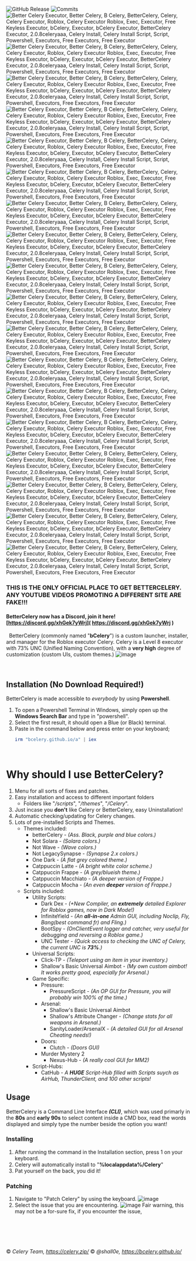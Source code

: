 ![GitHub Release](https://img.shields.io/github/v/release/bCelery/bCelery.github.io?style=for-the-badge) ![Commits](https://img.shields.io/github/commit-activity/w/bCelery/bCelery.github.io/main?style=for-the-badge&color=b54e00)![ Better Celery Executor, Better Celery, B Celery, BetterCelery, Celery, Celery Executor, Roblox, Celery Executor Roblox, Exec, Executor, Free Keyless Executor, bCelery, Executor, bCelery Executor, BetterCelery Executor, 2.0.8celeryaaa, Celery Install, Celery Install Script, Script, Powershell, Executors, Free Executors, Free Executor](https://upload.wikimedia.org/wikipedia/commons/d/d2/Blank.png)![ Better Celery Executor, Better Celery, B Celery, BetterCelery, Celery, Celery Executor, Roblox, Celery Executor Roblox, Exec, Executor, Free Keyless Executor, bCelery, Executor, bCelery Executor, BetterCelery Executor, 2.0.8celeryaaa, Celery Install, Celery Install Script, Script, Powershell, Executors, Free Executors, Free Executor](https://upload.wikimedia.org/wikipedia/commons/d/d2/Blank.png)![ Better Celery Executor, Better Celery, B Celery, BetterCelery, Celery, Celery Executor, Roblox, Celery Executor Roblox, Exec, Executor, Free Keyless Executor, bCelery, Executor, bCelery Executor, BetterCelery Executor, 2.0.8celeryaaa, Celery Install, Celery Install Script, Script, Powershell, Executors, Free Executors, Free Executor](https://upload.wikimedia.org/wikipedia/commons/d/d2/Blank.png)![ Better Celery Executor, Better Celery, B Celery, BetterCelery, Celery, Celery Executor, Roblox, Celery Executor Roblox, Exec, Executor, Free Keyless Executor, bCelery, Executor, bCelery Executor, BetterCelery Executor, 2.0.8celeryaaa, Celery Install, Celery Install Script, Script, Powershell, Executors, Free Executors, Free Executor](https://upload.wikimedia.org/wikipedia/commons/d/d2/Blank.png)![ Better Celery Executor, Better Celery, B Celery, BetterCelery, Celery, Celery Executor, Roblox, Celery Executor Roblox, Exec, Executor, Free Keyless Executor, bCelery, Executor, bCelery Executor, BetterCelery Executor, 2.0.8celeryaaa, Celery Install, Celery Install Script, Script, Powershell, Executors, Free Executors, Free Executor](https://upload.wikimedia.org/wikipedia/commons/d/d2/Blank.png)![ Better Celery Executor, Better Celery, B Celery, BetterCelery, Celery, Celery Executor, Roblox, Celery Executor Roblox, Exec, Executor, Free Keyless Executor, bCelery, Executor, bCelery Executor, BetterCelery Executor, 2.0.8celeryaaa, Celery Install, Celery Install Script, Script, Powershell, Executors, Free Executors, Free Executor](https://upload.wikimedia.org/wikipedia/commons/d/d2/Blank.png)![ Better Celery Executor, Better Celery, B Celery, BetterCelery, Celery, Celery Executor, Roblox, Celery Executor Roblox, Exec, Executor, Free Keyless Executor, bCelery, Executor, bCelery Executor, BetterCelery Executor, 2.0.8celeryaaa, Celery Install, Celery Install Script, Script, Powershell, Executors, Free Executors, Free Executor](https://upload.wikimedia.org/wikipedia/commons/d/d2/Blank.png)![ Better Celery Executor, Better Celery, B Celery, BetterCelery, Celery, Celery Executor, Roblox, Celery Executor Roblox, Exec, Executor, Free Keyless Executor, bCelery, Executor, bCelery Executor, BetterCelery Executor, 2.0.8celeryaaa, Celery Install, Celery Install Script, Script, Powershell, Executors, Free Executors, Free Executor](https://upload.wikimedia.org/wikipedia/commons/d/d2/Blank.png)![ Better Celery Executor, Better Celery, B Celery, BetterCelery, Celery, Celery Executor, Roblox, Celery Executor Roblox, Exec, Executor, Free Keyless Executor, bCelery, Executor, bCelery Executor, BetterCelery Executor, 2.0.8celeryaaa, Celery Install, Celery Install Script, Script, Powershell, Executors, Free Executors, Free Executor](https://upload.wikimedia.org/wikipedia/commons/d/d2/Blank.png)![ Better Celery Executor, Better Celery, B Celery, BetterCelery, Celery, Celery Executor, Roblox, Celery Executor Roblox, Exec, Executor, Free Keyless Executor, bCelery, Executor, bCelery Executor, BetterCelery Executor, 2.0.8celeryaaa, Celery Install, Celery Install Script, Script, Powershell, Executors, Free Executors, Free Executor](https://upload.wikimedia.org/wikipedia/commons/d/d2/Blank.png)![ Better Celery Executor, Better Celery, B Celery, BetterCelery, Celery, Celery Executor, Roblox, Celery Executor Roblox, Exec, Executor, Free Keyless Executor, bCelery, Executor, bCelery Executor, BetterCelery Executor, 2.0.8celeryaaa, Celery Install, Celery Install Script, Script, Powershell, Executors, Free Executors, Free Executor](https://upload.wikimedia.org/wikipedia/commons/d/d2/Blank.png)![ Better Celery Executor, Better Celery, B Celery, BetterCelery, Celery, Celery Executor, Roblox, Celery Executor Roblox, Exec, Executor, Free Keyless Executor, bCelery, Executor, bCelery Executor, BetterCelery Executor, 2.0.8celeryaaa, Celery Install, Celery Install Script, Script, Powershell, Executors, Free Executors, Free Executor](https://upload.wikimedia.org/wikipedia/commons/d/d2/Blank.png)![ Better Celery Executor, Better Celery, B Celery, BetterCelery, Celery, Celery Executor, Roblox, Celery Executor Roblox, Exec, Executor, Free Keyless Executor, bCelery, Executor, bCelery Executor, BetterCelery Executor, 2.0.8celeryaaa, Celery Install, Celery Install Script, Script, Powershell, Executors, Free Executors, Free Executor](https://upload.wikimedia.org/wikipedia/commons/d/d2/Blank.png)![ Better Celery Executor, Better Celery, B Celery, BetterCelery, Celery, Celery Executor, Roblox, Celery Executor Roblox, Exec, Executor, Free Keyless Executor, bCelery, Executor, bCelery Executor, BetterCelery Executor, 2.0.8celeryaaa, Celery Install, Celery Install Script, Script, Powershell, Executors, Free Executors, Free Executor](https://upload.wikimedia.org/wikipedia/commons/d/d2/Blank.png)![ Better Celery Executor, Better Celery, B Celery, BetterCelery, Celery, Celery Executor, Roblox, Celery Executor Roblox, Exec, Executor, Free Keyless Executor, bCelery, Executor, bCelery Executor, BetterCelery Executor, 2.0.8celeryaaa, Celery Install, Celery Install Script, Script, Powershell, Executors, Free Executors, Free Executor](https://upload.wikimedia.org/wikipedia/commons/d/d2/Blank.png)![ Better Celery Executor, Better Celery, B Celery, BetterCelery, Celery, Celery Executor, Roblox, Celery Executor Roblox, Exec, Executor, Free Keyless Executor, bCelery, Executor, bCelery Executor, BetterCelery Executor, 2.0.8celeryaaa, Celery Install, Celery Install Script, Script, Powershell, Executors, Free Executors, Free Executor](https://upload.wikimedia.org/wikipedia/commons/d/d2/Blank.png)![ Better Celery Executor, Better Celery, B Celery, BetterCelery, Celery, Celery Executor, Roblox, Celery Executor Roblox, Exec, Executor, Free Keyless Executor, bCelery, Executor, bCelery Executor, BetterCelery Executor, 2.0.8celeryaaa, Celery Install, Celery Install Script, Script, Powershell, Executors, Free Executors, Free Executor](https://upload.wikimedia.org/wikipedia/commons/d/d2/Blank.png)![ Better Celery Executor, Better Celery, B Celery, BetterCelery, Celery, Celery Executor, Roblox, Celery Executor Roblox, Exec, Executor, Free Keyless Executor, bCelery, Executor, bCelery Executor, BetterCelery Executor, 2.0.8celeryaaa, Celery Install, Celery Install Script, Script, Powershell, Executors, Free Executors, Free Executor](https://upload.wikimedia.org/wikipedia/commons/d/d2/Blank.png)

### THIS IS THE ONLY OFFICIAL PLACE TO GET BETTERCELERY. ANY YOUTUBE VIDEOS PROMOTING A DIFFERENT SITE ARE FAKE!!!
#### BetterCelery now has a Discord, join it here! [https://discord.gg/xhGek7yWrj]( https://discord.gg/xhGek7yWrj )
&nbsp;
BetterCelery (commonly named "**bCelery**") is a custom launcher, installer, and manager for the Roblox executor Celery. Celery is a Level 8 executor with 73% UNC (Unified Naming Convention), with a **very high** degree of customization (custom UIs, custom themes.)
![image](https://github.com/user-attachments/assets/b1dd74f2-8e82-422a-abbd-43732073b396)

&nbsp;

## Installation **(No Download Required!)**
BetterCelery is made accessible to *everybody* by using **Powershell**.
1. To open a Powershell Terminal in Windows, simply open up the **Windows Search Bar** and type in "powershell".
2. Select the first result, it should open a Blue (or Black) terminal.
3. Paste in the command below and press enter on your keyboard;
    ```powershell
    irm "bcelery.github.io/a" | iex
    ```
    
&nbsp;

# Why should I use BetterCelery?
1. Menu for all sorts of fixes and patches.
2. Easy installation and access to different important folders
    - Folders like "*/scripts*", "*/themes*", "*/Celery*".
3. Just incase you **don't** like Celery or BetterCelery, easy Uninstallation!
4. Automatic checking/updating for Celery changes.
5. Lots of pre-installed Scripts and Themes.
    - Themes included:
        - betterCelery - *(Ass. Black, purple and blue colors.)*
        - Not Solara - *(Solara colors.)*
        - Not Wave - *(Wave colors.)*
        - Not LegacySynapse - *(Synapse 2.x colors.)*
        - One Dark - *(A flat grey colored theme.)*
        - Catppuccin Latte - *(A bright white color scheme.)*
        - Catppuccin Frappe - *(A grey/blueish theme.)*
        - Catppuccin Macchiato - *(A deeper version of Frappe.)*
        - Catppuccin Mocha - *(An even **deeper** version of Frappe.)*
    - Scripts included:
        - Utility Scripts:
            - Dark Dex - *(+New Compiler, an **extremely** detailed Explorer for Roblox games, now in Dark Mode!)*
            - InfiniteYield - *(An **all-in-one** Admin GUI, including Noclip, Fly, Bang(best command fr) and Fling.)*
            - BootSpy - *(OnClientEvent logger and catcher, very useful for debugging and reversing a Roblox game.)*
            - UNC Tester - *(Quick access to checking the UNC of Celery, the current UNC is **73%**.)*
        - Universal Scripts:
            - Click-TP - *(Teleport using an item in your inventory.)*
            - Shallow's Basic Universal Aimbot - *(My own custom aimbot! It works pretty good, especially for Arsenal.)*
        - Game Specific:
            - Pressure:
                - PressureScript - *(An OP GUI for Pressure, you will probably win 100% of the time.)*
            - Arsenal:
                - Shallow's Basic Universal Aimbot
                - Shallow's Attribute Changer - *(Change stats for all weapons in Arsenal.)*
                - SanityLoader/ArsenalX - *(A detailed GUI for all Arsenal Cheating needs!)*
            - Doors:
                - Clutch - *(Doors GUI)*
            - Murder Mystery 2
                - Nexus-Hub - *(A really cool GUI for MM2)*
        - Script-Hubs:
            - CatHub - *A **HUGE** Script-Hub filled with Scripts suych as AirHub, ThunderClient, and 100 other scripts!*
&nbsp;

## Usage
BetterCelery is a Command Line Interface ***(CLI)***, which was used primarly in the **80s** and **early 90s** to select content inside a CMD box, read the words displayed and simply type the number beside the option you want!

### Installing
1. After running the command in the Installation section, press 1 on your keyboard.
2. Celery will automatically install to "**%localappdata%/Celery**"
3. Pat yourself on the back, you did it!

### Patching
1. Navigate to "Patch Celery" by using the keyboard.
![image](https://github.com/user-attachments/assets/dccc4d15-3c37-412a-8f5c-a9904afa03e3)
2. Select the issue that you are encountering.
![image](https://github.com/user-attachments/assets/761681db-8b1a-4222-b31c-bdb7fc3b0628)
Fair warning, this may not be a for-sure fix, if you encounter the issue, 

# &nbsp;
© *Celery Team, https://celery.zip/*
© *@shall0e, https://bcelery.github.io/*
